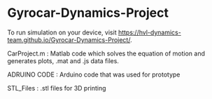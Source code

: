 # Gyrocar-Dynamics-Project
To run simulation on your device, visit https://hvl-dynamics-team.github.io/Gyrocar-Dynamics-Project/.

CarProject.m : Matlab code which solves the equation of motion and generates plots, .mat and .js data files.

ADRUINO CODE : Arduino code that was used for prototype

STL_Files : .stl files for 3D printing

